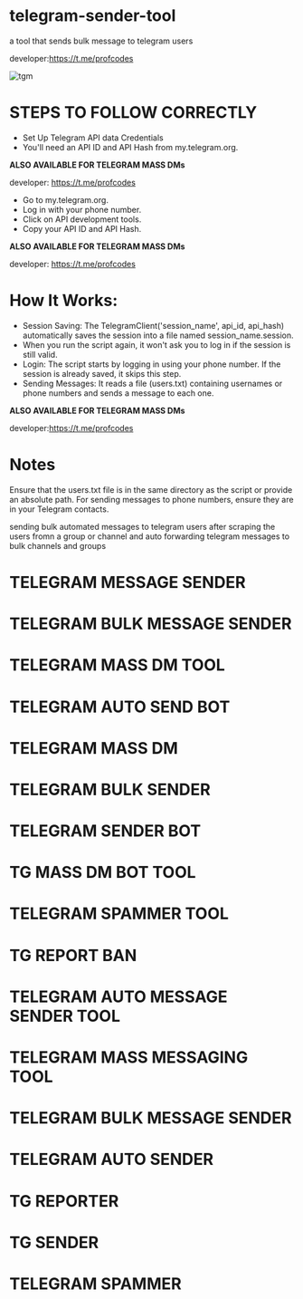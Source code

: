 # telegram-sender-tool
a tool that sends bulk message to telegram users

developer:https://t.me/profcodes

![tgm](https://github.com/user-attachments/assets/37967a91-18a9-4816-a8fa-81f067be06fa)

# STEPS TO FOLLOW CORRECTLY
- Set Up Telegram API data Credentials
- You'll need an API ID and API Hash from my.telegram.org.
 
<b>ALSO AVAILABLE FOR TELEGRAM MASS DMs</b>

developer: https://t.me/profcodes

- Go to my.telegram.org.
- Log in with your phone number.
- Click on API development tools.
- Copy your API ID and API Hash.

<b>ALSO AVAILABLE FOR TELEGRAM MASS DMs</b>

developer: https://t.me/profcodes
# How It Works:
- Session Saving: The TelegramClient('session_name', api_id, api_hash) automatically saves the session into a file named session_name.session.
- When you run the script again, it won't ask you to log in if the session is still valid.
- Login: The script starts by logging in using your phone number. If the session is already saved, it skips this step.
- Sending Messages: It reads a file (users.txt) containing usernames or phone numbers and sends a message to each one.

<b>ALSO AVAILABLE FOR TELEGRAM MASS DMs</b>

developer:https://t.me/profcodes

# Notes
Ensure that the users.txt file is in the same directory as the script or provide an absolute path.
For sending messages to phone numbers, ensure they are in your Telegram contacts. 

sending bulk automated messages to telegram users after scraping the users fromn a group or channel and auto forwarding telegram messages to bulk channels and groups

# TELEGRAM MESSAGE SENDER
# TELEGRAM BULK MESSAGE SENDER
# TELEGRAM MASS DM TOOL
# TELEGRAM AUTO SEND BOT
# TELEGRAM MASS DM
# TELEGRAM BULK SENDER
# TELEGRAM SENDER BOT
# TG MASS DM BOT TOOL
# TELEGRAM SPAMMER TOOL
# TG REPORT BAN
# TELEGRAM AUTO MESSAGE SENDER TOOL
# TELEGRAM MASS MESSAGING TOOL
# TELEGRAM BULK MESSAGE SENDER
# TELEGRAM AUTO SENDER
# TG REPORTER
# TG SENDER
# TELEGRAM SPAMMER
